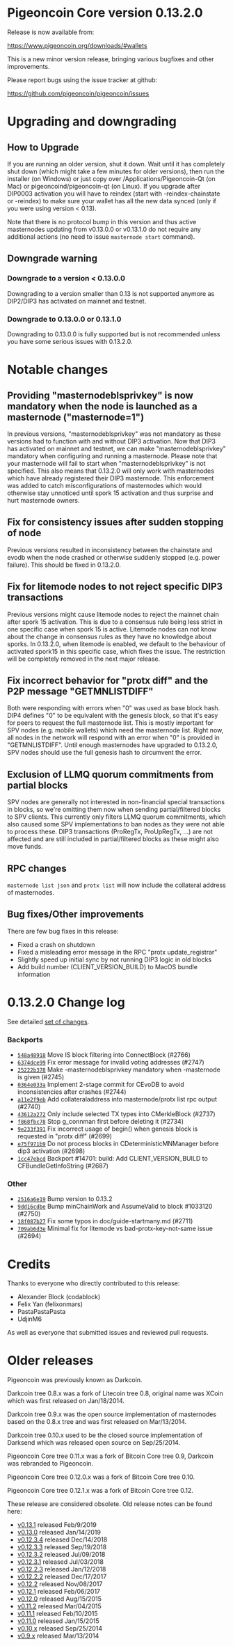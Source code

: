 Pigeoncoin Core version 0.13.2.0
==========================

Release is now available from:

  <https://www.pigeoncoin.org/downloads/#wallets>

This is a new minor version release, bringing various bugfixes and other improvements.

Please report bugs using the issue tracker at github:

  <https://github.com/pigeoncoin/pigeoncoin/issues>


Upgrading and downgrading
=========================

How to Upgrade
--------------

If you are running an older version, shut it down. Wait until it has completely
shut down (which might take a few minutes for older versions), then run the
installer (on Windows) or just copy over /Applications/Pigeoncoin-Qt (on Mac) or
pigeoncoind/pigeoncoin-qt (on Linux). If you upgrade after DIP0003 activation you will
have to reindex (start with -reindex-chainstate or -reindex) to make sure
your wallet has all the new data synced (only if you were using version < 0.13).

Note that there is no protocol bump in this version and thus active masternodes
updating from v0.13.0.0 or v0.13.1.0 do not require any additional actions (no need to issue
`masternode start` command).

Downgrade warning
-----------------

### Downgrade to a version < 0.13.0.0

Downgrading to a version smaller than 0.13 is not supported anymore as DIP2/DIP3 has activated
on mainnet and testnet.

### Downgrade to 0.13.0.0 or 0.13.1.0

Downgrading to 0.13.0.0 is fully supported but is not recommended unless you have some serious issues with 0.13.2.0.

Notable changes
===============

Providing "masternodeblsprivkey" is now mandatory when the node is launched as a masternode ("masternode=1")
------------------------------------------------------------------------
In previous versions, "masternodeblsprivkey" was not mandatory as these versions had to function with and without DIP3
activation. Now that DIP3 has activated on mainnet and testnet, we can make "masternodeblsprivkey" mandatory when
configuring and running a masternode. Please note that your masternode will fail to start when "masternodeblsprivkey"
is not specified. This also means that 0.13.2.0 will only work with masternodes which have already registered their
DIP3 masternode. This enforcement was added to catch misconfigurations of masternodes which would otherwise stay
unnoticed until spork 15 activation and thus surprise and hurt masternode owners.

Fix for consistency issues after sudden stopping of node
--------------------------------------------------------
Previous versions resulted in inconsistency between the chainstate and evodb when the node crashed or otherwise suddenly
stopped (e.g. power failure). This should be fixed in 0.13.2.0. 

Fix for litemode nodes to not reject specific DIP3 transactions
---------------------------------------------------------------
Previous versions might cause litemode nodes to reject the mainnet chain after spork 15 activation. This is due to a
consensus rule being less strict in one specific case when spork 15 is active. Litemode nodes can not know about the
change in consensus rules as they have no knowledge about sporks. In 0.13.2.0, when litemode is enabled, we default to the
behaviour of activated spork15 in this specific case, which fixes the issue. The restriction will be completely removed
in the next major release.

Fix incorrect behavior for "protx diff" and the P2P message "GETMNLISTDIFF"
---------------------------------------------------------------------------
Both were responding with errors when "0" was used as base block hash. DIP4 defines "0" to be equivalent with the
genesis block, so that it's easy for peers to request the full masternode list.
This is mostly important for SPV nodes (e.g. mobile wallets) which need the masternode list. Right now, all nodes in
the network will respond with an error when "0" is provided in  "GETMNLISTDIFF". Until enough masternodes have upgraded
to 0.13.2.0, SPV nodes should use the full genesis hash to circumvent the error.

Exclusion of LLMQ quorum commitments from partial blocks
--------------------------------------------------------
SPV nodes are generally not interested in non-financial special transactions in blocks, so we're omitting them now when
sending partial/filtered blocks to SPV clients. This currently only filters LLMQ quorum commitments, which also caused
some SPV implementations to ban nodes as they were not able to process these. DIP3 transactions (ProRegTx, ProUpRegTx, ...)
are not affected and are still included in partial/filtered blocks as these might also move funds. 

RPC changes
-----------
`masternode list json` and `protx list` will now include the collateral address of masternodes.

Bug fixes/Other improvements
----------------------------
There are few bug fixes in this release:
- Fixed a crash on shutdown
- Fixed a misleading error message in the RPC "protx update_registrar"  
- Slightly speed up initial sync by not running DIP3 logic in old blocks
- Add build number (CLIENT_VERSION_BUILD) to MacOS bundle information 

 0.13.2.0 Change log
===================

See detailed [set of changes](https://github.com/pigeoncoin/pigeoncoin/compare/v0.13.1.0...pigeoncoin:v0.13.2.0).

### Backports

- [`548a48918`](https://github.com/pigeoncoin/pigeoncoin/commit/548a48918) Move IS block filtering into ConnectBlock (#2766)
- [`6374dce99`](https://github.com/pigeoncoin/pigeoncoin/commit/6374dce99) Fix error message for invalid voting addresses (#2747)
- [`25222b378`](https://github.com/pigeoncoin/pigeoncoin/commit/25222b378) Make -masternodeblsprivkey mandatory when -masternode is given (#2745)
- [`0364e033a`](https://github.com/pigeoncoin/pigeoncoin/commit/0364e033a) Implement 2-stage commit for CEvoDB to avoid inconsistencies after crashes (#2744)
- [`a11e2f9eb`](https://github.com/pigeoncoin/pigeoncoin/commit/a11e2f9eb) Add collateraladdress into masternode/protx list rpc output (#2740)
- [`43612a272`](https://github.com/pigeoncoin/pigeoncoin/commit/43612a272) Only include selected TX types into CMerkleBlock (#2737)
- [`f868fbc78`](https://github.com/pigeoncoin/pigeoncoin/commit/f868fbc78) Stop g_connman first before deleting it (#2734)
- [`9e233f391`](https://github.com/pigeoncoin/pigeoncoin/commit/9e233f391) Fix incorrect usage of begin() when genesis block is requested in "protx diff" (#2699)
- [`e75f971b9`](https://github.com/pigeoncoin/pigeoncoin/commit/e75f971b9) Do not process blocks in CDeterministicMNManager before dip3 activation (#2698)
- [`1cc47ebcd`](https://github.com/pigeoncoin/pigeoncoin/commit/1cc47ebcd) Backport #14701: build: Add CLIENT_VERSION_BUILD to CFBundleGetInfoString (#2687)

### Other

- [`2516a6e19`](https://github.com/pigeoncoin/pigeoncoin/commit/2516a6e19) Bump version to 0.13.2
- [`9dd16cdbe`](https://github.com/pigeoncoin/pigeoncoin/commit/9dd16cdbe) Bump minChainWork and AssumeValid to block #1033120 (#2750)
- [`18f087b27`](https://github.com/pigeoncoin/pigeoncoin/commit/18f087b27) Fix some typos in doc/guide-startmany.md (#2711)
- [`709ab6d3e`](https://github.com/pigeoncoin/pigeoncoin/commit/709ab6d3e) Minimal fix for litemode vs bad-protx-key-not-same issue (#2694)

Credits
=======

Thanks to everyone who directly contributed to this release:

- Alexander Block (codablock)
- Felix Yan (felixonmars)
- PastaPastaPasta
- UdjinM6

As well as everyone that submitted issues and reviewed pull requests.

Older releases
==============

Pigeoncoin was previously known as Darkcoin.

Darkcoin tree 0.8.x was a fork of Litecoin tree 0.8, original name was XCoin
which was first released on Jan/18/2014.

Darkcoin tree 0.9.x was the open source implementation of masternodes based on
the 0.8.x tree and was first released on Mar/13/2014.

Darkcoin tree 0.10.x used to be the closed source implementation of Darksend
which was released open source on Sep/25/2014.

Pigeoncoin Core tree 0.11.x was a fork of Bitcoin Core tree 0.9,
Darkcoin was rebranded to Pigeoncoin.

Pigeoncoin Core tree 0.12.0.x was a fork of Bitcoin Core tree 0.10.

Pigeoncoin Core tree 0.12.1.x was a fork of Bitcoin Core tree 0.12.

These release are considered obsolete. Old release notes can be found here:

- [v0.13.1](https://github.com/pigeoncoin/pigeoncoin/blob/master/doc/release-notes/pigeoncoin/release-notes-0.13.1.md) released Feb/9/2019
- [v0.13.0](https://github.com/pigeoncoin/pigeoncoin/blob/master/doc/release-notes/pigeoncoin/release-notes-0.13.0.md) released Jan/14/2019
- [v0.12.3.4](https://github.com/pigeoncoin/pigeoncoin/blob/master/doc/release-notes/pigeoncoin/release-notes-0.12.3.4.md) released Dec/14/2018
- [v0.12.3.3](https://github.com/pigeoncoin/pigeoncoin/blob/master/doc/release-notes/pigeoncoin/release-notes-0.12.3.3.md) released Sep/19/2018
- [v0.12.3.2](https://github.com/pigeoncoin/pigeoncoin/blob/master/doc/release-notes/pigeoncoin/release-notes-0.12.3.2.md) released Jul/09/2018
- [v0.12.3.1](https://github.com/pigeoncoin/pigeoncoin/blob/master/doc/release-notes/pigeoncoin/release-notes-0.12.3.1.md) released Jul/03/2018
- [v0.12.2.3](https://github.com/pigeoncoin/pigeoncoin/blob/master/doc/release-notes/pigeoncoin/release-notes-0.12.2.3.md) released Jan/12/2018
- [v0.12.2.2](https://github.com/pigeoncoin/pigeoncoin/blob/master/doc/release-notes/pigeoncoin/release-notes-0.12.2.2.md) released Dec/17/2017
- [v0.12.2](https://github.com/pigeoncoin/pigeoncoin/blob/master/doc/release-notes/pigeoncoin/release-notes-0.12.2.md) released Nov/08/2017
- [v0.12.1](https://github.com/pigeoncoin/pigeoncoin/blob/master/doc/release-notes/pigeoncoin/release-notes-0.12.1.md) released Feb/06/2017
- [v0.12.0](https://github.com/pigeoncoin/pigeoncoin/blob/master/doc/release-notes/pigeoncoin/release-notes-0.12.0.md) released Aug/15/2015
- [v0.11.2](https://github.com/pigeoncoin/pigeoncoin/blob/master/doc/release-notes/pigeoncoin/release-notes-0.11.2.md) released Mar/04/2015
- [v0.11.1](https://github.com/pigeoncoin/pigeoncoin/blob/master/doc/release-notes/pigeoncoin/release-notes-0.11.1.md) released Feb/10/2015
- [v0.11.0](https://github.com/pigeoncoin/pigeoncoin/blob/master/doc/release-notes/pigeoncoin/release-notes-0.11.0.md) released Jan/15/2015
- [v0.10.x](https://github.com/pigeoncoin/pigeoncoin/blob/master/doc/release-notes/pigeoncoin/release-notes-0.10.0.md) released Sep/25/2014
- [v0.9.x](https://github.com/pigeoncoin/pigeoncoin/blob/master/doc/release-notes/pigeoncoin/release-notes-0.9.0.md) released Mar/13/2014

